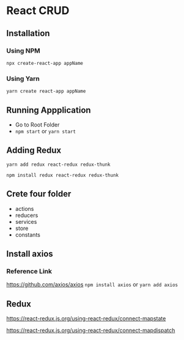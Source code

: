 # React CRUD

## Installation 
### Using NPM
`npx create-react-app appName`
### Using Yarn
`yarn create react-app appName`


## Running Appplication
- Go to Root Folder
- `npm start` or `yarn start`

## Adding Redux

`yarn add redux react-redux redux-thunk`

`npm install redux react-redux redux-thunk`

## Crete four folder
- actions
- reducers
- services
- store
- constants

## Install axios
### Reference Link 
https://github.com/axios/axios
`npm install axios` or `yarn add axios`


## Redux 
[logo]: https://coinerblog.com/wp-content/uploads/2018/06/Getting-Started-with-React-Redux-%E2%80%93-Hacker-Noon.png
 
https://react-redux.js.org/using-react-redux/connect-mapstate


https://react-redux.js.org/using-react-redux/connect-mapdispatch


